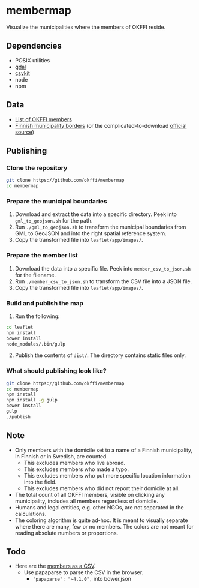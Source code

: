 # membermap

Visualize the municipalities where the members of OKFFI reside.

## Dependencies

- POSIX utilities
- [gdal](http://www.gdal.org/)
- [csvkit](https://github.com/onyxfish/csvkit)
- node
- npm

## Data

- [List of OKFFI members](https://docs.google.com/spreadsheets/d/1EKGZ6_XRW51oElvgACeq7LfW0QuHWfpYQ67m0OVG5Qc/edit#gid=0)
- [Finnish municipality borders](http://kartat.kapsi.fi/files/kuntajako/kuntajako_4500k/etrs89) (or the complicated-to-download [official source](https://tiedostopalvelu.maanmittauslaitos.fi/tp/kartta))

## Publishing

### Clone the repository

```sh
git clone https://github.com/okffi/membermap
cd membermap
```

### Prepare the municipal boundaries

1. Download and extract the data into a specific directory.
  Peek into `gml_to_geojson.sh` for the path.
2. Run `./gml_to_geojson.sh` to transform the municipal boundaries from GML to GeoJSON and into the right spatial reference system.
3. Copy the transformed file into `leaflet/app/images/`.

### Prepare the member list

1. Download the data into a specific file.
  Peek into `member_csv_to_json.sh` for the filename.
2. Run `./member_csv_to_json.sh` to transform the CSV file into a JSON file.
3. Copy the transformed file into `leaflet/app/images/`.

### Build and publish the map

1. Run the following:
```sh
cd leaflet
npm install
bower install
node_modules/.bin/gulp
```
2. Publish the contents of `dist/`.
  The directory contains static files only.

### What should publishing look like?
```sh
git clone https://github.com/okffi/membermap
cd membermap
npm install
npm install -g gulp
bower install
gulp
./publish
```

## Note

- Only members with the domicile set to a name of a Finnish municipality, in Finnish or in Swedish, are counted.
    - This excludes members who live abroad.
    - This excludes members who made a typo.
    - This excludes members who put more specific location information into the field.
    - This excludes members who did not report their domicile at all.
- The total count of all OKFFI members, visible on clicking any municipality, includes all members regardless of domicile.
- Humans and legal entities, e.g. other NGOs, are not separated in the calculations.
- The coloring algorithm is quite ad-hoc.
  It is meant to visually separate where there are many, few or no members.
  The colors are not meant for reading absolute numbers or proportions.

## Todo

- Here are the [members as a CSV](https://docs.google.com/spreadsheets/d/1EKGZ6_XRW51oElvgACeq7LfW0QuHWfpYQ67m0OVG5Qc/export?gid=0&format=csv).
    - Use papaparse to parse the CSV in the browser.
        - `"papaparse": "~4.1.0",` into bower.json
